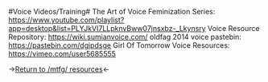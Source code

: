 #Voice Videos/Training#
The Art of Voice Feminization Series: https://www.youtube.com/playlist?app=desktop&list=PLYJkVI7LLpknvBww07jnsxbz-_Lkynsry
Voice Resource Repository: https://wiki.sumianvoice.com/
oldfag 2014 voice pastebin: https://pastebin.com/dgipdsge
Girl Of Tomorrow Voice Resources: https://vimeo.com/user5685555

->[Return to /mtfg/ resources](https://rentry.org/mtfg)<-